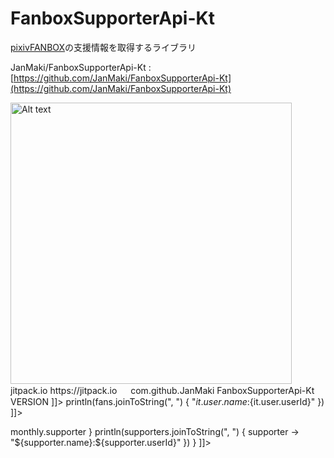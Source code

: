 # FanboxSupporterApi-Kt

[pixivFANBOX](https://www.fanbox.cc/)の支援情報を取得するライブラリ

JanMaki/FanboxSupporterApi-Kt
: [https://github.com/JanMaki/FanboxSupporterApi-Kt](https://github.com/JanMaki/FanboxSupporterApi-Kt)


<procedure title="Gradle・Maven">
<a href="https://jitpack.io/#JanMaki/FanboxSupporterApi-Kt">
    <img src="https://jitpack.io/v/JanMaki/FanboxSupporterApi-Kt.svg" alt="Alt text" width="450"/>
</a>
<tabs group="repos">

<tab title="Gradle" group-key="gradle">
<code-block lang="gradle">
<![CDATA[
repositories {
    maven { url 'https://jitpack.io' }
}
　
dependencies {
    implementation 'com.github.JanMaki:FanboxSupporterApi-Kt:VERSION'
}
]]>
</code-block>
</tab>

<tab title="Maven" group-key="maven">
<code-block lang="xml">
<![CDATA[
<repositories>
    <repository>
        <id>jitpack.io</id>
        <url>https://jitpack.io</url>
    </repository>
<repositories>
　
<dependency>
    <groupId>com.github.JanMaki</groupId>
    <artifactId>FanboxSupporterApi-Kt</artifactId>
    <version>VERSION</version>
</dependency>
]]>
</code-block>
</tab>

</tabs>
</procedure>

<procedure title="Examples">
<procedure title="現在支援中のユーザーを取得">
<code-block lang="kotlin">
<![CDATA[
//支援者を取得
val fans = ListFans.getListFans(StatusType.SUPPORTER)

println(fans.joinToString(", ") { "${it.user.name}:${it.user.userId}" })
]]>
</code-block>
</procedure>
<procedure title="過去の月ごとの支援者を取得">
<code-block lang="kotlin">
<![CDATA[
//支援金管理の情報を取得する
val payoutRequest = PayoutRequest.getPayoutRequest()

//各月の情報を取得
payoutRequest?.monthlyMaxPayoutRequestAmountHistory?.forEach {
    //"年-月"の文字列を取得
    val month = it.targetMonth.convertTo(FanboxDate.FormatType.MONTH)

    println(month)

    //月のデータの詳細を取得
    val monthlyData = Monthly.getMonthly(it.targetMonth) ?: return@forEach
    //支援者の一覧を取得
    val supporters = monthlyData.supportTransactions.map { monthly -> monthly.supporter }

    println(supporters.joinToString(", ") { supporter -> "${supporter.name}:${supporter.userId}" })
}
]]>
</code-block>
</procedure>
</procedure>